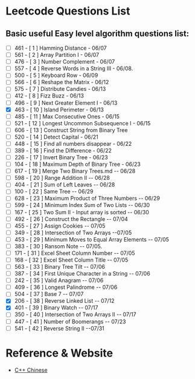 # Leetcode Questions List

## Basic useful Easy level algorithm questions list:
-	[ ]	461	-	[	1	]	Hamming Distance - 06/07
-	[ ]	561	-	[	2	]	Array Partition I - 06/07
-	[ ]	476	-	[	3	]	Number Complement - 06/07
-	[ ]	557	-	[	4	]	Reverse Words in a String III - 06/08.
-	[ ]	500	-	[	5	]	Keyboard Row - 06/09
-	[ ]	566	-	[	6	]	Reshape the Matrix - 06/12
-	[ ]	575	-	[	7	]	Distribute Candies - 06/13
-	[ ]	412	-	[	8	]	Fizz Buzz - 06/13
-	[ ]	496	-	[	9	]	Next Greater Element I - 06/13
-	[x]	463	-	[	10	]	Island Perimeter - 06/13
-	[ ]	485	-	[	11	]	Max Consecutive Ones - 06/15
-	[ ]	521	-	[	12	]	Longest Uncommon Subsequence I - 06/15
- [ ] 606 - [ 13  ] Construct String from Binary Tree
-	[ ]	520	-	[	14	]	Detect Capital - 06/21
-	[ ]	448	-	[	15	]	Find all numbers disappear - 06/22
-	[ ]	389	-	[	16	]	Find the Difference - 06/22
-	[ ]	226	-	[	17	]	Invert Binary Tree - 06/23
-	[ ]	104	-	[	18	]	Maximum Depth of Binary Tree - 06/23
-	[ ]	617	-	[	19	]	Merge Two Binary Trees.md -- 06/28
-	[ ]	598	-	[	20	]	Range Addition II -- 06/28
-	[ ]	404	-	[	21	]	Sum of Left Leaves -- 06/28
-	[ ]	100	-	[	22	]	Same Tree -- 06/29
-	[ ]	628	-	[	23	]	Maximum Product of Three Numbers -- 06/29
-	[ ]	599	-	[	24	]	Minimum Index Sum of Two Lists -- 06/30
-	[ ]	167	-	[	25	]	Two Sum II - Input array is sorted -- 06/30
-	[ ]	492	-	[	26	]	Construct the Rectangle -- 07/04
-	[ ]	455	-	[	27	]	Assign Cookies -- 07/05
-	[ ]	349	-	[	28	]	Intersection of Two Arrays --07/05
-	[ ]	453	-	[	29	]	Minimum Moves to Equal Array Elements -- 07/05
-	[ ]	383	-	[	30	]	Ransom Note -- 07/05.
-	[ ]	171	-	[	31	]	Excel Sheet Column Number -- 07/05
-	[ ]	168	-	[	32	]	Excel Sheet Column Title -- 07/05
-	[ ]	563	-	[	33	]	Binary Tree Tilt -- 07/06
-	[ ]	387	-	[	34	]	First Unique Character in a String -- 07/06
-	[ ]	242	-	[	35	]	Valid Anagram -- 07/06
- [ ] 409 - [ 36  ] Longest Palindrome -- 07/06
- [ ] 504 - [ 37  ] Base 7 -- 07/07
- [x] 206 - [ 38  ] Reverse Linked List -- 07/12
- [x] 401 - [ 39  ] Binary Watch -- 07/17
- [ ] 350 - [ 40  ] Intersection of Two Arrays II -- 07/17
- [ ] 447 - [ 41  ] Number of Boomerangs -- 07/23
- [ ] 541 - [ 42  ] Reverse String II --07/31

# Reference & Website
* [C++ Chinese ](http://www.runoob.com/cplusplus/cpp-basic-syntax.html)  
